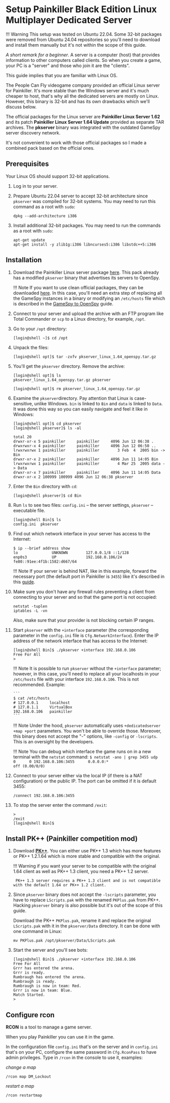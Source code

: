 # Setup Painkiller Black Edition Linux Multiplayer Dedicated Server

!!! Warning
    This setup was tested on Ubuntu 22.04. Some 32-bit packages were removed from Ubuntu 24.04 repositories so you'll need to download and install them manually but it's not within the scope of this guide.

*A short remark for a beginner*. A server is a computer (host) that provides information to other computers called clients. So when you create a game, your PC is a "server" and those who join it are the "clients".

This guide implies that you are familiar with Linux OS.

The People Can Fly videogame company provided an official Linux server for Painkiller. It's more stable than the Windows server and it's much cheaper to host, that's why all the dedicated servers are mostly on Linux. However, this binary is 32-bit and has its own drawbacks which we'll discuss below.

The official packages for the Linux server are **Painkiller Linux Server 1.62** and its patch **Painkiller Linux Server 1.64 Update** provided as separate TAR archives. The **pkserver** binary was integrated with the outdated GameSpy server discovery network.

It's not convenient to work with those official packages so I made a combined pack based on the official ones.

## Prerequisites

Your Linux OS should support 32-bit applications.

1. Log in to your server.

2. Prepare Ubuntu 22.04 server to accept 32-bit architecture since `pkserver` was compiled for 32-bit systems. You may need to run this command as a root with `sudo`:

    ```
    dpkg --add-architecture i386
    ```

3. Install additional 32-bit packages. You may need to run the commands as a root with `sudo`:

    ```
    apt-get update
    apt-get install -y zlib1g:i386 libncurses5:i386 libstdc++5:i386
    ```

## Installation

1. Download the Painkiller Linux server package [here](https://www.moddb.com/games/painkiller/downloads/painkiller-linux-server-164-full-openspy). This pack already has a modified `pkserver` binary that advertises its servers to OpenSpy.

    !!! Note
        If you want to use clean official packages, they can be downloaded [here](https://www.patches-scrolls.com/painkiller.php). In this case, you'll need an extra step of replacing all the GameSpy instances in a binary or modifying an `/etc/hosts` file which is described in the [GameSpy to OpenSpy](gamespy-openspy.md) guide.

2. Connect to your server and upload the archive with an FTP program like Total Commander or `scp` to a Linux directory, for example, `/opt`.

3. Go to your `/opt` directory:

    ```
    [login@shell ~]$ cd /opt
    ```

4. Unpack the files:

    ```
    [login@shell opt]$ tar -zxfv pkserver_linux_1.64_openspy.tar.gz
    ```

5. You'll get the `pkserver` directory. Remove the archive:

    ```
    [login@shell opt]$ ls
    pkserver_linux_1.64_openspy.tar.gz pkserver
    ```

    ```
    [login@shell opt]$ rm pkserver_linux_1.64_openspy.tar.gz
    ```

6. Examine the `pkserver`directory. Pay attention that Linux is case-sensitive, unlike Windows. `bin` is linked to `Bin` and `data` is linked to `Data`. It was done this way so you can easily navigate and feel it like in Windows:

    ```
    [login@shell opt]$ cd pkserver
    [login@shell pkserver]$ ls -al

    total 20
    drwxr-xr-x 5 painkiller     painkiller     4096 Jun 12 06:38 .
    drwxrwxr-x 4 painkiller     painkiller     4096 Jun 12 06:50 ..
    lrwxrwxrwx 1 painkiller     painkiller        3 Feb  4  2005 bin -> Bin
    drwxr-xr-x 2 painkiller     painkiller     4096 Jun 11 14:05 Bin
    lrwxrwxrwx 1 painkiller     painkiller        4 Mar 25  2005 data -> Data
    drwxr-xr-x 7 painkiller     painkiller     4096 Jun 11 14:05 Data
    drwxr-xr-x 2 100999 100999 4096 Jun 12 06:38 pkserver

    ```

7. Enter the `Bin` directory with `cd`:

    ```
    [login@shell pkserver]$ cd Bin
    ```

8. Run `ls` to see two files: `config.ini` – the server settings, `pkserver` – executable file.

    ```
    [login@shell Bin]$ ls
    config.ini  pkserver
    ```

9. Find out which network interface in your server has access to the Internet:

    ```
    $ ip --brief address show
    lo               UNKNOWN        127.0.0.1/8 ::1/128
    enp0s3           UP             192.168.0.106/24 fe80::91ee:4f1b:1582:d667/64
    ```

    !!! Note
        If your server is behind NAT, like in this example, forward the necessary port (the default port in Painkiller is `3455`) like it's described in this [guide](router-config.md).

10. Make sure you don't have any firewall rules preventing a client from connecting to your server and so that the game port is not occupied:

    ```
    netstat -tuplen
    iptables -L -vn
    ```

    Also, make sure that your provider is not blocking certain IP ranges.

11. Start `pkserver` with the `+interface` parameter (the corresponding parameter in the `config.ini` file is `Cfg.NetworkInterface`). Enter the IP address of the network interface that has access to the Internet:

    ```
    [login@shell Bin]$ ./pkserver +interface 192.168.0.106
    Free For All
    >

    ```

    !!! Note
        It is possible to run `pkserver` without the `+interface` parameter; however, in this case, you'll need to replace all your localhosts in your `/etc/hosts` file with your interface `192.168.0.106`. This is not recommended. Example:

        ```
        $ cat /etc/hosts
        # 127.0.0.1     localhost
        # 127.0.1.1     VirtualBox
        192.168.0.106   painkiller
        ```

    !!! Note
        Under the hood, `pkserver` automatically uses `+dedicatedserver +map +port` parameters. You won't be able to override those.
        Moreover, this binary does not accept the "-" options, like `-config` or `-lscripts`. This is an oversight by the developers.

    !!! Note
        You can debug which interface the game runs on in a new terminal with the `netstat` command:
        ```
        $ netstat -ano | grep 3455
        udp        0      0 192.168.0.106:3455      0.0.0.0:*                           off (0.00/0/0)
        ```

12. Connect to your server either via the local IP (if there is a NAT configuration) or the public IP. The port can be omitted if it is default 3455:

    ```
    /connect 192.168.0.106:3455
    ```

13. To stop the server enter the command `/exit`:

    ```
    >
    /exit
    [login@shell Bin]$
    ```

## Install PK++ (Painkiller competition mod)

1. Download [**PK++**](https://www.moddb.com/mods/pk). You can either use PK++ 1.3 which has more features or PK++ 1.2.1.64 which is more stable and compatible with the original.

    !!! Warning
        if you want your server to be compatible with the original 1.64 client as well as PK++ 1.3 client, you need a PK++ 1.2 server.

        PK++ 1.3 server requires a PK++ 1.3 client and is not compatible with the default 1.64 or PK++ 1.2 client.

2. Since `pkserver` binary does not accept the `-lscripts` parameter, you have to replace `LScripts.pak` with the renamed `PKPlus.pak` from PK++. Hacking `pkserver` binary is also possible but it's out of the scope of this guide. 

    Download the PK++ `PKPlus.pak`, rename it and replace the original `LScripts.pak` with it in the `pkserver/Data` directory. It can be done with one command in Linux:

    ```
    mv PKPlus.pak /opt/pkserver/Data/LScripts.pak
    ```

3. Start the server and you'll see bots:

    ```
    [login@shell Bin]$ ./pkserver +interface 192.168.0.106
    Free For All
    Grrr has entered the arena.
    Grrr is ready.
    Rumbraugh has entered the arena.
    Rumbraugh is ready.
    Rumbraugh is now in team: Red.
    Grrr is now in team: Blue.
    Match Started.
    >

    ```

## Configure rcon

**RCON** is a tool to manage a game server.

When you play Painkiller you can use it in the game.

In the configuration file `config.ini` that's on the server and in `config.ini` that's on your PC, configure the same password in `Cfg.RconPass` to have admin privileges. Type in `/rcon` in the console to use it, examples:

*change a map*
```
/rcon map DM_Lockout
```

*restart a map*
```
/rcon restartmap
```
